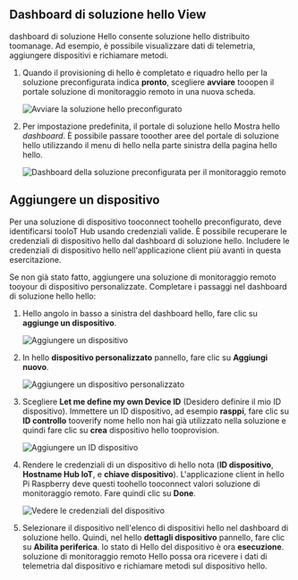## <a name="view-hello-solution-dashboard"></a>Dashboard di soluzione hello View

dashboard di soluzione Hello consente soluzione hello distribuito toomanage. Ad esempio, è possibile visualizzare dati di telemetria, aggiungere dispositivi e richiamare metodi.

1. Quando il provisioning di hello è completato e riquadro hello per la soluzione preconfigurata indica **pronto**, scegliere **avviare** tooopen il portale soluzione di monitoraggio remoto in una nuova scheda.

    ![Avviare la soluzione hello preconfigurato][img-launch-solution]

1. Per impostazione predefinita, il portale di soluzione hello Mostra hello *dashboard*. È possibile passare tooother aree del portale di soluzione hello utilizzando il menu di hello nella parte sinistra della pagina hello hello.

    ![Dashboard della soluzione preconfigurata per il monitoraggio remoto][img-menu]

## <a name="add-a-device"></a>Aggiungere un dispositivo

Per una soluzione di dispositivo tooconnect toohello preconfigurato, deve identificarsi tooIoT Hub usando credenziali valide. È possibile recuperare le credenziali di dispositivo hello dal dashboard di soluzione hello. Includere le credenziali di dispositivo hello nell'applicazione client più avanti in questa esercitazione.

Se non già stato fatto, aggiungere una soluzione di monitoraggio remoto tooyour di dispositivo personalizzate. Completare i passaggi nel dashboard di soluzione hello hello:

1. Hello angolo in basso a sinistra del dashboard hello, fare clic su **aggiunge un dispositivo**.

   ![Aggiungere un dispositivo][1]

1. In hello **dispositivo personalizzato** pannello, fare clic su **Aggiungi nuovo**.

   ![Aggiungere un dispositivo personalizzato][2]

1. Scegliere **Let me define my own Device ID** (Desidero definire il mio ID dispositivo). Immettere un ID dispositivo, ad esempio **rasppi**, fare clic su **ID controllo** tooverify nome hello non hai già utilizzato nella soluzione e quindi fare clic su **crea** dispositivo hello tooprovision.

   ![Aggiungere un ID dispositivo][3]

1. Rendere le credenziali di un dispositivo di hello nota (**ID dispositivo**, **Hostname Hub IoT**, e **chiave dispositivo**). L'applicazione client in hello Pi Raspberry deve questi toohello tooconnect valori soluzione di monitoraggio remoto. Fare quindi clic su **Done**.

    ![Vedere le credenziali del dispositivo][4]

1. Selezionare il dispositivo nell'elenco di dispositivi hello nel dashboard di soluzione hello. Quindi, nel hello **dettagli dispositivo** pannello, fare clic su **Abilita periferica**. lo stato di Hello del dispositivo è ora **esecuzione**. soluzione di monitoraggio remoto Hello possa ora ricevere i dati di telemetria dal dispositivo e richiamare metodi sul dispositivo hello.

[img-launch-solution]: media/iot-suite-raspberry-pi-kit-view-solution/launch.png
[img-menu]: media/iot-suite-raspberry-pi-kit-view-solution/menu.png
[1]: media/iot-suite-raspberry-pi-kit-view-solution/suite0.png
[2]: media/iot-suite-raspberry-pi-kit-view-solution/suite1.png
[3]: media/iot-suite-raspberry-pi-kit-view-solution/suite2.png
[4]: media/iot-suite-raspberry-pi-kit-view-solution/suite3.png